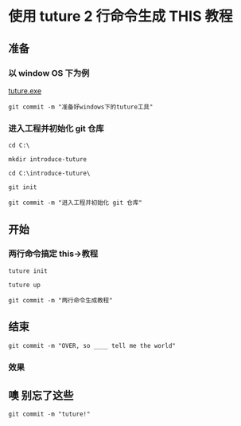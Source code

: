 # 使用 tuture 2 行命令生成 THIS 教程

## 准备

### 以 window OS 下为例

[tuture.exe](https://github.com/tuture-dev/tuture/releases)

```shell
git commit -m "准备好windows下的tuture工具"
```

### 进入工程并初始化 git 仓库

```shell
cd C:\

mkdir introduce-tuture

cd C:\introduce-tuture\

git init
```

```shell
git commit -m "进入工程并初始化 git 仓库"
```

## 开始

### 两行命令搞定 this->教程

```shell
tuture init

tuture up
```

```shell
git commit -m "两行命令生成教程"
```

## 结束

```shell
git commit -m "OVER, so ____ tell me the world"
```

### 效果

## 噢 别忘了这些

```shell
git commit -m "tuture!"
```
